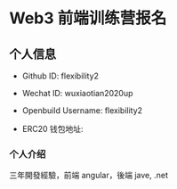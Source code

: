 # Web3 前端训练营报名

## 个人信息

- Github ID: flexibility2

- Wechat ID: wuxiaotian2020up

- Openbuild Username: flexibility2

- ERC20 钱包地址:

### 个人介绍

三年開發經驗，前端 angular，後端 jave, .net
